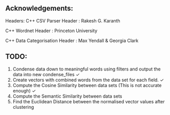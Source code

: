 
Acknowledgements:
------
Headers:
C++ CSV Parser Header               : Rakesh G. Karanth

C++ Wordnet Header                  : Princeton University

C++ Data Categorisation Header      : Max Yendall & Georgia Clark


TODO:
------
1. Condense data down to meaningful words using filters and output the data into new condense_files ✓
2. Create vectors with combined words from the data set for each field. ✓
3. Compute the Cosine Similarity between data sets (This is not accurate enough) ✓
4. Compute the Semantic Similarity between data sets
5. Find the Euclidean Distance between the normalised vector values after clustering